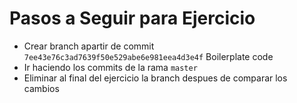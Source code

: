 # Pasos a Seguir para Ejercicio
- Crear branch apartir de commit `7ee43e76c3ad7639f50e529abe6e981eea4d3e4f` Boilerplate code
- Ir haciendo los commits de la rama `master`
- Eliminar al final del ejercicio la branch despues de comparar los cambios
